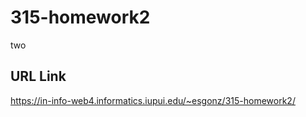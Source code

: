 # 315-homework2

two

## URL Link

https://in-info-web4.informatics.iupui.edu/~esgonz/315-homework2/
